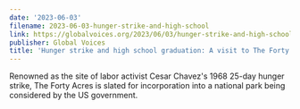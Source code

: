 ```yaml
---
date: '2023-06-03'
filename: 2023-06-03-hunger-strike-and-high-school
link: https://globalvoices.org/2023/06/03/hunger-strike-and-high-school-graduation-a-visit-to-the-forty-acres/
publisher: Global Voices
title: 'Hunger strike and high school graduation: A visit to The Forty Acres'
---
```


Renowned as the site of labor activist Cesar Chavez's 1968 25-day hunger strike, The Forty Acres is slated for incorporation into a national park being considered by the US government.

